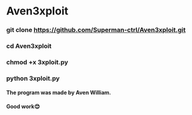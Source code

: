 # Aven3xploit



### git clone https://github.com/Superman-ctrl/Aven3xploit.git
### cd Aven3xploit
### chmod +x 3xploit.py
### python 3xploit.py


#### The program was made by Aven William.
#### Good work😊
